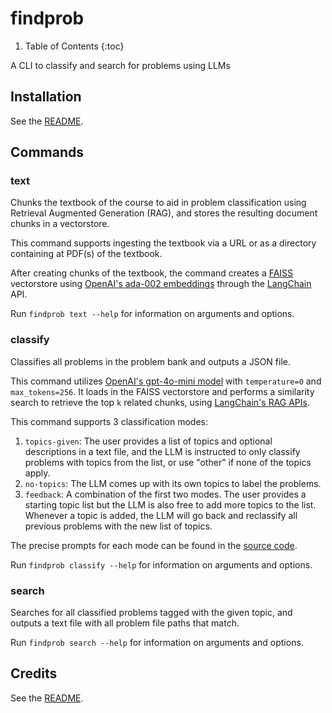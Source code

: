 # findprob

1. Table of Contents
{:toc}

A CLI to classify and search for problems using LLMs

## Installation

See the [README](https://github.com/phrdang/findprob/blob/main/README.md#installation).

## Commands

### text

Chunks the textbook of the course to aid in problem classification using Retrieval Augmented Generation (RAG), and stores the resulting document chunks in a vectorstore.

This command supports ingesting the textbook via a URL or as a directory containing at PDF(s) of the textbook.

After creating chunks of the textbook, the command creates a [FAISS](https://engineering.fb.com/2017/03/29/data-infrastructure/faiss-a-library-for-efficient-similarity-search/) vectorstore using [OpenAI's ada-002 embeddings](https://platform.openai.com/docs/guides/embeddings) through the [LangChain](https://python.langchain.com/docs/integrations/vectorstores/faiss/) API.

Run `findprob text --help` for information on arguments and options.

### classify

Classifies all problems in the problem bank and outputs a JSON file.

This command utilizes [OpenAI's gpt-4o-mini model](https://platform.openai.com/docs/models#gpt-4o-mini) with `temperature=0` and `max_tokens=256`. It loads in the FAISS vectorstore and performs a similarity search to retrieve the top `k` related chunks, using [LangChain's RAG APIs](https://python.langchain.com/docs/tutorials/rag/).

This command supports 3 classification modes:

1. `topics-given`: The user provides a list of topics and optional descriptions in a text file, and the LLM is instructed to only classify problems with topics from the list, or use "other" if none of the topics apply.
2. `no-topics`: The LLM comes up with its own topics to label the problems.
3. `feedback`: A combination of the first two modes. The user provides a starting topic list but the LLM is also free to add more topics to the list. Whenever a topic is added, the LLM will go back and reclassify all previous problems with the new list of topics.

The precise prompts for each mode can be found in the [source code](https://github.com/phrdang/findprob/blob/main/src/findprob/classify_helpers.py#L14-L85).

Run `findprob classify --help` for information on arguments and options.

### search

Searches for all classified problems tagged with the given topic, and outputs a text file with all problem file paths that match.

Run `findprob search --help` for information on arguments and options.

## Credits

See the [README](https://github.com/phrdang/findprob/blob/main/README.md#credits).
